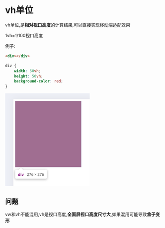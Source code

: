 # vh单位

vh单位,是**相对视口高度**的计算结果,可以直接实现移动端适配效果

1vh=1/100视口高度

例子:

```html
<div></div>
```

```css
div {
    width: 50vh;
    height: 50vh;
    background-color: red;
}
```

![54-1](assets/54-1.png)

## 问题

vw和vh不能混用,vh是视口高度,**全面屏视口高度尺寸大**,如果混用可能导致**盒子变形**